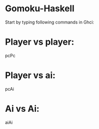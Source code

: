 # Gomoku-Haskell
Start by typing following commands in Ghci:

# Player vs player:
pcPc

# Player vs ai:
pcAi

# Ai vs Ai:
aiAi
